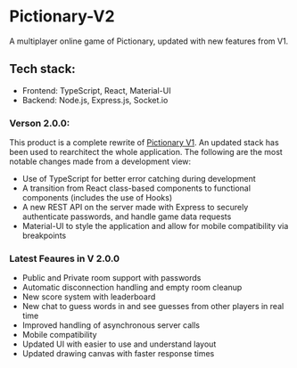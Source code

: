 # Pictionary-V2
A multiplayer online game of Pictionary, updated with new features from V1.
## Tech stack:
* Frontend: TypeScript, React, Material-UI
* Backend: Node.js, Express.js, Socket.io
### Verson 2.0.0: 
This product is a complete rewrite of [Pictionary V1](https://github.com/KirollosBotros/Pictionary). An updated stack has been used to rearchitect the whole application. The following are the most notable changes made from a development view:
* Use of TypeScript for better error catching during development
* A transition from React class-based components to functional components (includes the use of Hooks)
* A new REST API on the server made with Express to securely authenticate passwords, and handle game data requests
* Material-UI to style the application and allow for mobile compatibility via breakpoints
### Latest Feaures in V 2.0.0
* Public and Private room support with passwords
* Automatic disconnection handling and empty room cleanup
* New score system with leaderboard
* New chat to guess words in and see guesses from other players in real time
* Improved handling of asynchronous server calls
* Mobile compatibility
* Updated UI with easier to use and understand layout
* Updated drawing canvas with faster response times
